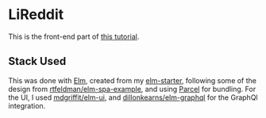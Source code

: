 # LiReddit

This is the front-end part of [this tutorial](https://www.youtube.com/watch?v=I6ypD7qv3Z8&t=47107s).

## Stack Used

This was done with [Elm](https://elm-lang.org), created from my
[elm-starter](https://github.com/NeoVier/elm-starter), following some of the design from
[rtfeldman/elm-spa-example](https://github.com/rtfeldman/elm-spa-example), and using
[Parcel](https://parceljs.org) for bundling. For the UI, I used [mdgriffit/elm-ui](https://package.elm-lang.org/packages/mdgriffith/elm-ui/latest/),
and [dillonkearns/elm-graphql](https://package.elm-lang.org/packages/dillonkearns/elm-graphql/latest/)
for the GraphQl integration.
